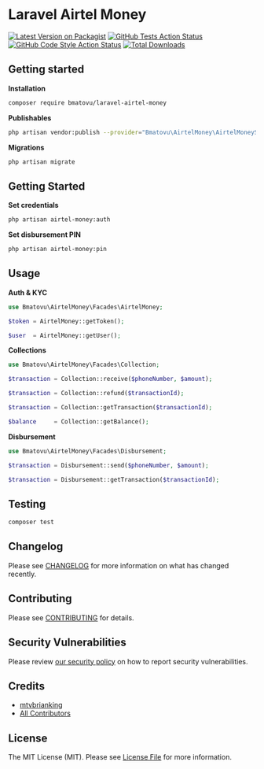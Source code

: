 # Laravel Airtel Money

[![Latest Version on Packagist](https://img.shields.io/packagist/v/bmatovu/laravel-airtel-money.svg?style=flat-square)](https://packagist.org/packages/bmatovu/laravel-airtel-money)
[![GitHub Tests Action Status](https://img.shields.io/github/actions/workflow/status/bmatovu/laravel-airtel-money/run-tests.yml?branch=main&label=tests&style=flat-square)](https://github.com/bmatovu/laravel-airtel-money/actions?query=workflow%3Arun-tests+branch%3Amain)
[![GitHub Code Style Action Status](https://img.shields.io/github/actions/workflow/status/bmatovu/laravel-airtel-money/fix-php-code-style-issues.yml?branch=main&label=code%20style&style=flat-square)](https://github.com/bmatovu/laravel-airtel-money/actions?query=workflow%3A"Fix+PHP+code+style+issues"+branch%3Amain)
[![Total Downloads](https://img.shields.io/packagist/dt/bmatovu/laravel-airtel-money.svg?style=flat-square)](https://packagist.org/packages/bmatovu/laravel-airtel-money)

## Getting started

**Installation**

```bash
composer require bmatovu/laravel-airtel-money
```

**Publishables**

```bash
php artisan vendor:publish --provider="Bmatovu\AirtelMoney\AirtelMoneyServiceProvider"
```

**Migrations**

```bash
php artisan migrate
```

## Getting Started

**Set credentials**

```bash
php artisan airtel-money:auth
```

**Set disbursement PIN**

```bash
php artisan airtel-money:pin
```

## Usage

**Auth & KYC**

```php
use Bmatovu\AirtelMoney\Facades\AirtelMoney;

$token = AirtelMoney::getToken();

$user  = AirtelMoney::getUser();
```

**Collections**

```php
use Bmatovu\AirtelMoney\Facades\Collection;

$transaction = Collection::receive($phoneNumber, $amount);

$transaction = Collection::refund($transactionId);

$transaction = Collection::getTransaction($transactionId);

$balance     = Collection::getBalance();
```

**Disbursement**

```php
use Bmatovu\AirtelMoney\Facades\Disbursement;

$transaction = Disbursement::send($phoneNumber, $amount);

$transaction = Disbursement::getTransaction($transactionId);
```

## Testing

```bash
composer test
```

## Changelog

Please see [CHANGELOG](CHANGELOG.md) for more information on what has changed recently.

## Contributing

Please see [CONTRIBUTING](CONTRIBUTING.md) for details.

## Security Vulnerabilities

Please review [our security policy](../../security/policy) on how to report security vulnerabilities.

## Credits

- [mtvbrianking](https://github.com/mtvbrianking)
- [All Contributors](../../contributors)

## License

The MIT License (MIT). Please see [License File](LICENSE.md) for more information.
